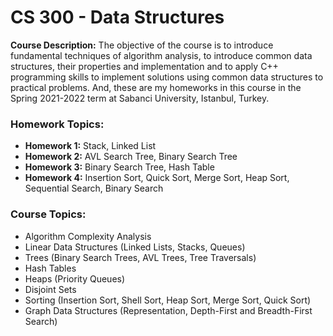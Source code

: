 # CS 300 - Data Structures

**Course Description:** The objective of the course is to introduce fundamental techniques of algorithm analysis, to introduce common data structures, their properties and implementation and to apply C++ programming skills to implement solutions using common data structures to practical problems.
 And, these are my homeworks in this course in the Spring 2021-2022 term at Sabanci University, Istanbul, Turkey.

### Homework Topics:

- **Homework 1:** Stack, Linked List
- **Homework 2:** AVL Search Tree, Binary Search Tree 
- **Homework 3:** Binary Search Tree, Hash Table
- **Homework 4:** Insertion Sort, Quick Sort, Merge Sort, Heap Sort, Sequential Search, Binary Search

### Course Topics:
- Algorithm Complexity Analysis
- Linear Data Structures (Linked Lists, Stacks, Queues)
- Trees (Binary Search Trees, AVL Trees, Tree Traversals)
- Hash Tables
- Heaps (Priority Queues)
- Disjoint Sets
- Sorting (Insertion Sort, Shell Sort, Heap Sort, Merge Sort, Quick Sort)
- Graph Data Structures (Representation, Depth-First and Breadth-First Search)
